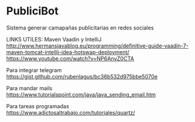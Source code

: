 # PubliciBot
Sistema generar camapañas publicitarias en redes sociales

LINKS UTILES:
Maven Vaadin y IntelliJ
http://www.hermansjavablog.eu/programming/definitive-guide-vaadin-7-maven-tomcat-intellij-idea-hotswap-deployment/
https://www.youtube.com/watch?v=NP6AnvZ0CTA

Para integrar telegram
https://gist.github.com/rubenlagus/bc36b532d975bbe5070e

Para mandar mails
https://www.tutorialspoint.com/java/java_sending_email.htm

Para tareas programadas
https://www.adictosaltrabajo.com/tutoriales/quartz/

